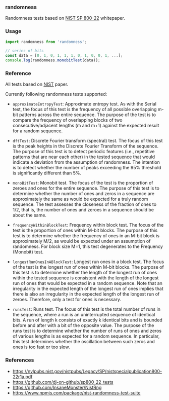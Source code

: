 ### randomness

Randomness tests based on [NIST SP 800-22](https://nvlpubs.nist.gov/nistpubs/Legacy/SP/nistspecialpublication800-22r1a.pdf) whitepaper.

### Usage

```typescript
import randomness from 'randomness';

// series of bits
const data = [0, 1, 0, 1, 1, 1, 0, 1, 0, 0, 1, ...];
console.log(randomness.monobitTest(data));
```

### Reference

All tests based on [NIST](https://nvlpubs.nist.gov/nistpubs/Legacy/SP/nistspecialpublication800-22r1a.pdf) paper.

Currently following randomness tests supported:

- `approximateEntropyTest`: Approximate entropy test. As with the Serial test, the focus of this test is the frequency of all possible overlapping m-bit patterns across the entire sequence. The purpose of the test is to compare the frequency of overlapping blocks of two consecutive/adjacent lengths (m and m+1) against the expected result for a random sequence.

- `dftTest`: Discrete Fourier transform (spectral) test. The focus of this test is the peak heights in the Discrete Fourier Transform of the sequence. The purpose of this test is to detect periodic features (i.e., repetitive patterns that are near each other) in the tested sequence that would indicate a deviation from the assumption of randomness. The intention is to detect whether the number of peaks exceeding the 95% threshold is significantly different than 5%.

- `monoBitTest`: Monobit test. The focus of the test is the proportion of zeroes and ones for the entire sequence. The purpose of this test is to determine whether the number of ones and zeros in a sequence are approximately the same as would be expected for a truly random sequence. The test assesses the closeness of the fraction of ones to 1/2, that is, the number of ones and zeroes in a sequence should be about the same.

- `frequencyWithinBlockTest`: Frequency within block test. The focus of the test is the proportion of ones within M-bit blocks. The purpose of this test is to determine whether the frequency of ones in an M-bit block is approximately M/2, as would be expected under an assumption of randomness. For block size M=1, this test degenerates to the Frequency (Monobit) test.

- `longestRunOnesInABlockTest`: Longest run ones in a block test. The focus of the test is the longest run of ones within M-bit blocks. The purpose of this test is to determine whether the length of the longest run of ones within the tested sequence is consistent with the length of the longest run of ones that would be expected in a random sequence. Note that an irregularity in the expected length of the longest run of ones implies that there is also an irregularity in the expected length of the longest run of zeroes. Therefore, only a test for ones is necessary.

- `runsTest`: Runs test. The focus of this test is the total number of runs in the sequence, where a run is an uninterrupted sequence of identical bits. A run of length k consists of exactly k identical bits and is bounded before and after with a bit of the opposite value. The purpose of the runs test is to determine whether the number of runs of ones and zeros of various lengths is as expected for a random sequence. In particular, this test determines whether the oscillation between such zeros and ones is too fast or too slow.

### References

- https://nvlpubs.nist.gov/nistpubs/Legacy/SP/nistspecialpublication800-22r1a.pdf
- https://github.com/dj-on-github/sp800_22_tests
- https://github.com/InsaneMonster/NistRng
- https://www.npmjs.com/package/nist-randomness-test-suite
